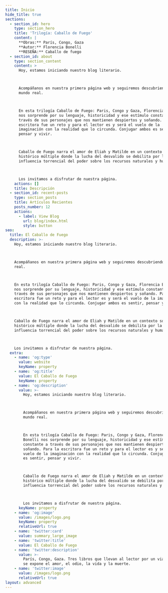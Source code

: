 ```yaml
---
title: Inicio
hide_title: true
sections:
  - section_id: hero
    type: section_hero
    title: 'Trilogía: Caballo de Fuego'
    content: |
      **Obras:** París, Congo, Gaza
      **Autor:** Florencia Bonelli
      **RESEÑA:** Caballo de fuego
  - section_id: about
    type: section_content
    content: >
      Hoy, estamos iniciando nuestro blog literario.



      Acompáñanos en nuestra primera página web y seguiremos descubriendo el
      mundo real.



      En esta trilogía Caballo de Fuego: Paris, Congo y Gaza, Florencia Bonelli
      nos sorprende por su lenguaje, historicidad y ese estímulo constante a
      través de sus personajes que nos mantienen despiertos y soñando. Para la
      escritora fue un reto y para el lector es y será el vuelo de la
      imaginación con la realidad que lo circunda. Conjugar ambos es sentir,
      pensar y vivir. 



      Caballo de Fuego narra el amor de Eliah y Matilde en un contexto socio
      histórico múltiple donde la lucha del desvalido se debilita por la
      influencia torrencial del poder sobre los recursos naturales y humanos. 



      Los invitamos a disfrutar de nuestra página.
    actions: []
    title: Descripción
  - section_id: recent-posts
    type: section_posts
    title: Artículos Recientes
    posts_number: 12
    actions:
      - label: View Blog
        url: blog/index.html
        style: button
seo:
  title: El Caballo de Fuego
  description: >-
    Hoy, estamos iniciando nuestro blog literario.



    Acompáñanos en nuestra primera página web y seguiremos descubriendo el mundo
    real.



    En esta trilogía Caballo de Fuego: Paris, Congo y Gaza, Florencia Bonelli
    nos sorprende por su lenguaje, historicidad y ese estímulo constante a
    través de sus personajes que nos mantienen despiertos y soñando. Para la
    escritora fue un reto y para el lector es y será el vuelo de la imaginación
    con la realidad que lo circunda. Conjugar ambos es sentir, pensar y vivir. 



    Caballo de Fuego narra el amor de Eliah y Matilde en un contexto socio
    histórico múltiple donde la lucha del desvalido se debilita por la
    influencia torrencial del poder sobre los recursos naturales y humanos. 



    Los invitamos a disfrutar de nuestra página.
  extra:
    - name: 'og:type'
      value: website
      keyName: property
    - name: 'og:title'
      value: El Caballo de Fuego
      keyName: property
    - name: 'og:description'
      value: >-
        Hoy, estamos iniciando nuestro blog literario.



        Acompáñanos en nuestra primera página web y seguiremos descubriendo el
        mundo real.



        En esta trilogía Caballo de Fuego: Paris, Congo y Gaza, Florencia
        Bonelli nos sorprende por su lenguaje, historicidad y ese estímulo
        constante a través de sus personajes que nos mantienen despiertos y
        soñando. Para la escritora fue un reto y para el lector es y será el
        vuelo de la imaginación con la realidad que lo circunda. Conjugar ambos
        es sentir, pensar y vivir. 



        Caballo de Fuego narra el amor de Eliah y Matilde en un contexto socio
        histórico múltiple donde la lucha del desvalido se debilita por la
        influencia torrencial del poder sobre los recursos naturales y humanos. 



        Los invitamos a disfrutar de nuestra página.
      keyName: property
    - name: 'og:image'
      value: /images/logo.png
      keyName: property
      relativeUrl: true
    - name: 'twitter:card'
      value: summary_large_image
    - name: 'twitter:title'
      value: El Caballo de Fuego
    - name: 'twitter:description'
      value: >-
        París, Congo, Gaza. Tres libros que llevan al lector por un viaje donde
        se expone el amor, el odio, la vida y la muerte.
    - name: 'twitter:image'
      value: /images/logo.png
      relativeUrl: true
layout: advanced
---
```

